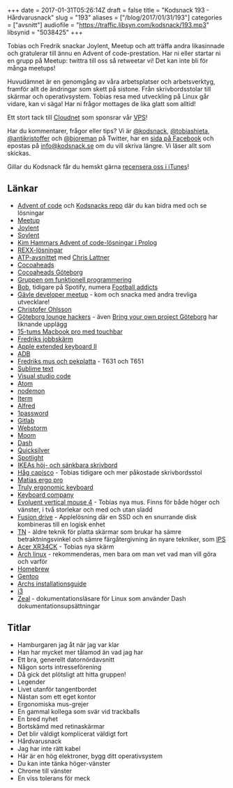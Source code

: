 +++
date = 2017-01-31T05:26:14Z
draft = false
title = "Kodsnack 193 - Hårdvarusnack"
slug = "193"
aliases = ["/blog/2017/01/31/193"]
categories = ["avsnitt"]
audiofile = "https://traffic.libsyn.com/kodsnack/193.mp3"
libsynid = "5038425"
+++

Tobias och Fredrik snackar Joylent, Meetup och att träffa andra likasinnade och gratulerar till ännu en Advent of code-prestation. Har ni eller startar ni en grupp på Meetup: twittra till oss så retweetar vi! Det kan inte bli för många meetups!

Huvudämnet är en genomgång av våra arbetsplatser och arbetsverktyg, framför allt de ändringar som skett på sistone. Från skrivbordsstolar till skärmar och operativsystem. Tobias resa med utveckling på Linux går vidare, kan vi säga! Har ni frågor mottages de lika glatt som alltid!

Ett stort tack till [Cloudnet](http://www.cloudnet.se) som sponsrar vår [VPS](http://en.wikipedia.org/wiki/Virtual_private_server)!

Har du kommentarer, frågor eller tips? Vi är [@kodsnack](https://www.twitter.com/kodsnack), [@tobiashieta](https://www.twitter.com/tobiashieta), [@antikristoffer](https://www.twitter.com/antikristoffer) och [@bjoreman](https://www.twitter.com/bjoreman) på Twitter, har en [sida på Facebook](https://www.facebook.com/kodsnack) och epostas på [info@kodsnack.se](mailto:info@kodsnack.se) om du vill skriva längre. Vi läser allt som skickas.

Gillar du Kodsnack får du hemskt gärna [recensera oss i iTunes](http://itunes.apple.com/se/podcast/kodsnack/id561631498?l=en)!

## Länkar ##
* [Advent of code](http://adventofcode.com/) och [Kodsnacks repo](https://github.com/kodsnack/advent_of_code_2016) där du kan bidra med och se lösningar
* [Meetup](https://www.meetup.com/)
* [Joylent](https://www.joylent.eu/)
* [Soylent](https://en.wikipedia.org/wiki/Soylent_%28food%29)
* [Kim Hammars Advent of code-lösningar i Prolog](https://github.com/Limmen/Advent-Of-Code16-Prolog)
* [REXX-lösningar](https://github.com/kodsnack/advent_of_code_2016/tree/master/idrougge-rexx)
* [ATP-avsnittet](http://atp.fm/episodes/205) med [Chris Lattner](https://en.wikipedia.org/wiki/Chris_Lattner)
* [Cocoaheads](http://cocoaheads.org/)
* [Cocoaheads Göteborg](https://www.meetup.com/cocoaheads-goteborg/)
* [Gruppen om funktionell programmering](https://www.meetup.com/got-lambda/)
* [Bob](https://twitter.com/b0bben), tidigare på Spotify, numera [Football addicts](http://www.footballaddicts.com/)
* [Gävle developer meetup](https://www.meetup.com/Gavle-Developer-Meetup/) - kom och snacka med andra trevliga utvecklare!
* [Christofer Ohlsson](https://www.twitter.com/christolsson)
* [Göteborg lounge hackers](https://www.meetup.com/Goteborg-Lounge-Hackers/) - även [Bring your own project Göteborg](https://www.meetup.com/Bring-Your-Own-Project-Gothenburg/) har liknande upplägg
* [15-tums Macbook pro med touchbar](http://bjoreman.com/thoughts/2016macbookpro.html)
* [Fredriks jobbskärm](http://www1.euro.dell.com/se/sv/hemanvandare/Peripherals/dell-u2713hm/pd.aspx?refid=dell-u2713hm&cs=sedhs1&s=dhs)
* [Apple extended keyboard II](https://deskthority.net/wiki/Apple_Extended_Keyboard_II)
* [ADB](https://deskthority.net/wiki/Apple_Desktop_Bus)
* [Fredriks mus och pekplatta](http://bjoreman.com/thoughts/pointers.html) - T631 och T651
* [Sublime text](https://www.sublimetext.com/)
* [Visual studio code](https://code.visualstudio.com/)
* [Atom](https://atom.io/)
* [nodemon](https://nodemon.io/)
* [Iterm](https://iterm2.com/)
* [Alfred](https://www.alfredapp.com/)
* [1password](https://1password.com/)
* [Gitlab](https://en.wikipedia.org/wiki/GitLab)
* [Webstorm](https://en.wikipedia.org/wiki/JetBrains)
* [Moom](https://manytricks.com/moom/)
* [Dash](https://kapeli.com/dash)
* [Quicksilver](https://qsapp.com/)
* [Spotlight](https://en.wikipedia.org/wiki/Spotlight_%28software%29)
* [IKEAs höj- och sänkbara skrivbord](http://www.ikea.com/se/sv/catalog/products/S69022537/)
* [Håg capisco](http://www.hag.se/produkter/hag-capisco/hag-capisco-8107/) - Tobias tidigare och mer påkostade skrivbordsstol
* [Matias ergo pro](http://matias.ca/ergopro/pc/)
* [Truly ergonomic keyboard](https://www.trulyergonomic.com/store/index.php)
* [Keyboard company](http://www.keyboardco.com/)
* [Evoluent vertical mouse 4](https://evoluent.com/products/vm4r/) - Tobias nya mus. Finns för både höger och vänster, i två storlekar och med och utan sladd
* [Fusion drive](https://en.wikipedia.org/wiki/Fusion_Drive) - Applelösning där en SSD och en snurrande disk kombineras till en logisk enhet
* [TN](https://en.wikipedia.org/wiki/Thin-film-transistor_liquid-crystal_display#Twisted_nematic_.28TN.29) - äldre teknik för platta skärmar som brukar ha sämre betraktningsvinkel och sämre färgåtergivning än nyare tekniker, som [IPS](https://en.wikipedia.org/wiki/Thin-film-transistor_liquid-crystal_display#In-Plane_Switching_.28IPS.29)
* [Acer XR34CK](https://www.acer.com/ac/en/US/content/series/xr) - Tobias nya skärm
* [Arch linux](https://www.archlinux.org/) - rekommenderas, men bara om man vet vad man vill göra och varför
* [Homebrew](http://brew.sh/)
* [Gentoo](https://en.wikipedia.org/wiki/Gentoo_Linux)
* [Archs installationsguide](https://wiki.archlinux.org/index.php/Installation_guide)
* [i3](https://i3wm.org/)
* [Zeal](https://zealdocs.org/) - dokumentationsläsare för Linux som använder Dash dokumentationsupsättningar

## Titlar ##
* Hamburgaren jag åt när jag var klar
* Han har mycket mer tålamod än vad jag har
* Ett bra, generellt datornördavsnitt
* Någon sorts intresseförening
* Då gick det plötsligt att hitta gruppen!
* Legender
* Livet utanför tangentbordet
* Nästan som ett eget kontor
* Ergonomiska mus-grejer
* En gammal kollega som svär vid trackballs
* En bred nyhet
* Bortskämd med retinaskärmar
* Det blir väldigt komplicerat väldigt fort
* Hårdvarusnack
* Jag har inte rätt kabel
* Här är en hög elektroner, bygg ditt operativsystem
* Du kan inte tänka höger-vänster
* Chrome till vänster
* En viss tolerans för meck